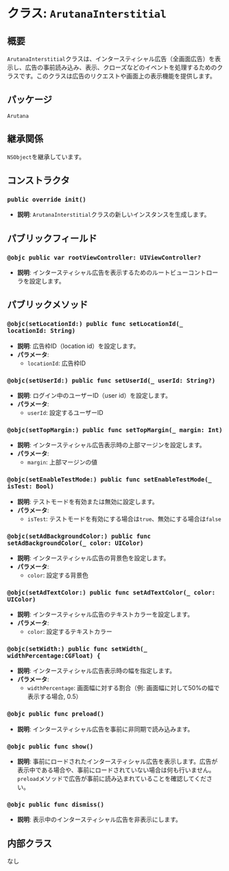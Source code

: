 # クラス: `ArutanaInterstitial`

## 概要
`ArutanaInterstitial`クラスは、インタースティシャル広告（全画面広告）を表示し、広告の事前読み込み、表示、クローズなどのイベントを処理するためのクラスです。このクラスは広告のリクエストや画面上の表示機能を提供します。

## パッケージ
`Arutana`

## 継承関係
`NSObject`を継承しています。

## コンストラクタ

### `public override init()`
- **説明**: `ArutanaInterstitial`クラスの新しいインスタンスを生成します。

## パブリックフィールド

### `@objc public var rootViewController: UIViewController?`
- **説明**: インタースティシャル広告を表示するためのルートビューコントローラを設定します。

## パブリックメソッド

### `@objc(setLocationId:) public func setLocationId(_ locationId: String)`
- **説明**: 広告枠ID（location id）を設定します。
- **パラメータ**:
  - `locationId`: 広告枠ID

### `@objc(setUserId:) public func setUserId(_ userId: String?)`
- **説明**: ログイン中のユーザーID（user id）を設定します。
- **パラメータ**:
  - `userId`: 設定するユーザーID

### `@objc(setTopMargin:) public func setTopMargin(_ margin: Int)`
- **説明**: インタースティシャル広告表示時の上部マージンを設定します。
- **パラメータ**:
  - `margin`: 上部マージンの値

### `@objc(setEnableTestMode:) public func setEnableTestMode(_ isTest: Bool)`
- **説明**: テストモードを有効または無効に設定します。
- **パラメータ**:
  - `isTest`: テストモードを有効にする場合は`true`、無効にする場合は`false`

### `@objc(setAdBackgroundColor:) public func setAdBackgroundColor(_ color: UIColor)`
- **説明**: インタースティシャル広告の背景色を設定します。
- **パラメータ**:
  - `color`: 設定する背景色

### `@objc(setAdTextColor:) public func setAdTextColor(_ color: UIColor)`
- **説明**: インタースティシャル広告のテキストカラーを設定します。
- **パラメータ**:
  - `color`: 設定するテキストカラー

### `@objc(setWidth:) public func setWidth(_ widthPercentage:CGFloat) {`
- **説明**: インタースティシャル広告表示時の幅を指定します。
- **パラメータ**:
  - `widthPercentage`: 画面幅に対する割合（例: 画面幅に対して50%の幅で表示する場合, 0.5）

### `@objc public func preload()`
- **説明**: インタースティシャル広告を事前に非同期で読み込みます。

### `@objc public func show()`
- **説明**: 事前にロードされたインタースティシャル広告を表示します。広告が表示中である場合や、事前にロードされていない場合は何も行いません。`preload`メソッドで広告が事前に読み込まれていることを確認してください。

### `@objc public func dismiss()`
- **説明**: 表示中のインタースティシャル広告を非表示にします。

## 内部クラス

なし